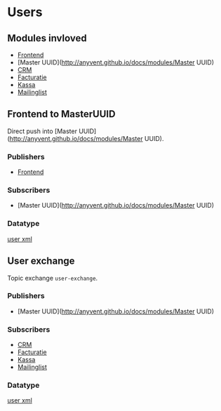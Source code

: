 # Users
## Modules invloved
- [Frontend](http://anyvent.github.io/docs/modules/Frontend)
- [Master UUID](http://anyvent.github.io/docs/modules/Master UUID)
- [CRM](http://anyvent.github.io/docs/modules/CRM)
- [Facturatie](http://anyvent.github.io/docs/modules/Facturatie)
- [Kassa](http://anyvent.github.io/docs/modules/Kassa)
- [Mailinglist](http://anyvent.github.io/docs/modules/Mailinglist)

## Frontend to MasterUUID
Direct push into [Master UUID](http://anyvent.github.io/docs/modules/Master UUID).

### Publishers
- [Frontend](http://anyvent.github.io/docs/modules/Frontend)

### Subscribers
- [Master UUID](http://anyvent.github.io/docs/modules/Master UUID)

### Datatype
[user xml](https://anyvent.github.io/docs/architecture/XML/#user)

## User exchange
Topic exchange `user-exchange`.

### Publishers
- [Master UUID](http://anyvent.github.io/docs/modules/Master UUID)

### Subscribers
- [CRM](http://anyvent.github.io/docs/modules/CRM)
- [Facturatie](http://anyvent.github.io/docs/modules/Facturatie)
- [Kassa](http://anyvent.github.io/docs/modules/Kassa)
- [Mailinglist](http://anyvent.github.io/docs/modules/Mailinglist)

### Datatype
[user xml](https://anyvent.github.io/docs/architecture/XML/#user)
